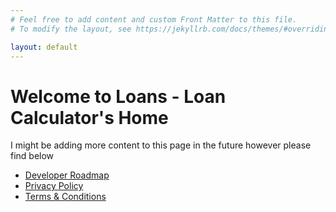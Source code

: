 ```yaml
---
# Feel free to add content and custom Front Matter to this file.
# To modify the layout, see https://jekyllrb.com/docs/themes/#overriding-theme-defaults

layout: default
---
```


# Welcome to Loans - Loan Calculator's Home

I might be adding more content to this page in the future however please find below

- [Developer Roadmap](/roadmap)
- [Privacy Policy](/privacy)
- [Terms & Conditions](/terms)
